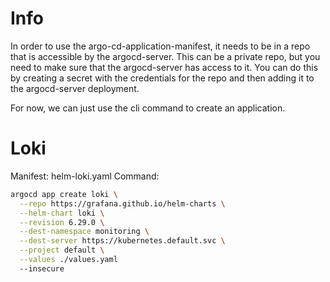 # Info
In order to use the argo-cd-application-manifest, it needs to be in a repo that is accessible by the argocd-server. This can be a private repo, but you need to make sure that the argocd-server has access to it. You can do this by creating a secret with the credentials for the repo and then adding it to the argocd-server deployment.

For now, we can just use the cli command to create an application.

# Loki
Manifest: helm-loki.yaml
Command:
```bash
argocd app create loki \
  --repo https://grafana.github.io/helm-charts \
  --helm-chart loki \
  --revision 6.29.0 \
  --dest-namespace monitoring \
  --dest-server https://kubernetes.default.svc \
  --project default \
  --values ./values.yaml
  --insecure
```
